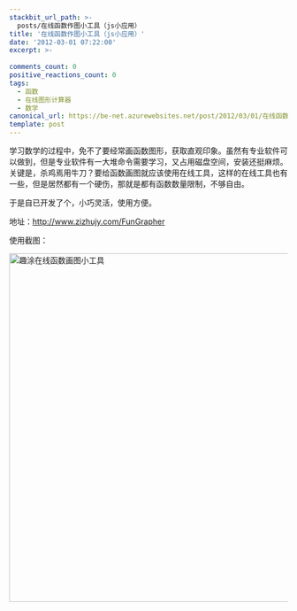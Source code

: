 ```yaml
---
stackbit_url_path: >-
  posts/在线函数作图小工具（js小应用）
title: '在线函数作图小工具（js小应用）'
date: '2012-03-01 07:22:00'
excerpt: >-
  
comments_count: 0
positive_reactions_count: 0
tags: 
  - 函数
  - 在线图形计算器
  - 数学
canonical_url: https://be-net.azurewebsites.net/post/2012/03/01/在线函数作图小工具（js小应用）
template: post
---
```

<p>学习数学的过程中，免不了要经常画函数图形，获取直观印象。虽然有专业软件可以做到，但是专业软件有一大堆命令需要学习，又占用磁盘空间，安装还挺麻烦。关键是，杀鸡焉用牛刀？要给函数画图就应该使用在线工具，这样的在线工具也有一些，但是居然都有一个硬伤，那就是都有函数数量限制，不够自由。</p>
<p>于是自已开发了个，小巧灵活，使用方便。</p>
<p>地址：<a href="http://www.zizhujy.com/FunGrapher">http://www.zizhujy.com/FunGrapher</a></p>
<p>使用截图：</p>
<p><a title="趣涂在线函数画图小工具" href="http://www.zizhujy.com/FunGrapher" target="_blank"><img style="display: inline; border-width: 0px;" title="趣涂在线函数画图小工具" src="https://raw.githubusercontent.com/Jeff-Tian/blogengine.net/master/Source/BlogEngine/BlogEngine.NET/App_Data/files/image_485.png" alt="趣涂在线函数画图小工具" width="599" height="630" border="0" /></a></p>